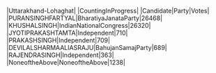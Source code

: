  
|Uttarakhand-Lohaghat|
|CountingInProgress|
|Candidate|Party|Votes|
|PURANSINGHFARTYAL|BharatiyaJanataParty|26468|
|KHUSHALSINGH|IndianNationalCongress|26320|
|JYOTIPRAKASHTAMTA|Independent|710|
|PRAKASHSINGH|Independent|709|
|DEVILALSHARMAALIASRAJU|BahujanSamajParty|689|
|RAJENDRASINGH|Independent|363|
|NoneoftheAbove|NoneoftheAbove|1238|
